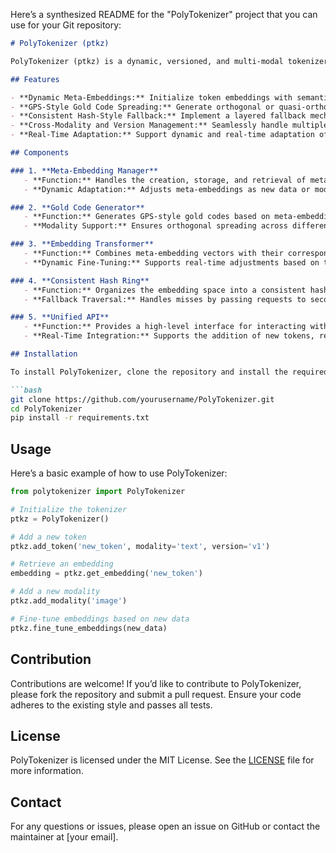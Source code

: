 Here’s a synthesized README for the "PolyTokenizer" project that you can use for your Git repository:

```markdown
# PolyTokenizer (ptkz)

PolyTokenizer (ptkz) is a dynamic, versioned, and multi-modal tokenizer designed to handle complex tokenization tasks across multiple data modalities and versions. It leverages meta-embedding vectors, GPS-style gold code signal spreading, and a consistent hash-style fallback hierarchy to provide robust, scalable, and adaptable tokenization solutions.

## Features

- **Dynamic Meta-Embeddings:** Initialize token embeddings with semantically rich meta-embedding vectors that provide a meaningful starting point across different modalities and versions.
- **GPS-Style Gold Code Spreading:** Generate orthogonal or quasi-orthogonal embeddings using gold code sequences derived from meta-embeddings, allowing for coherent coexistence of multiple modalities in the same embedding space.
- **Consistent Hash-Style Fallback:** Implement a layered fallback mechanism using consistent hashing to ensure smooth transitions between different versions and modalities, with minimal disruption and efficient embedding retrieval.
- **Cross-Modality and Version Management:** Seamlessly handle multiple data types and their versions, ensuring that all tokens coexist in a unified embedding space with structured fallbacks.
- **Real-Time Adaptation:** Support dynamic and real-time adaptation of embeddings, allowing for efficient updates and integration of new tokens, modalities, and versions.

## Components

### 1. **Meta-Embedding Manager**
   - **Function:** Handles the creation, storage, and retrieval of meta-embedding vectors.
   - **Dynamic Adaptation:** Adjusts meta-embeddings as new data or modalities are introduced.

### 2. **Gold Code Generator**
   - **Function:** Generates GPS-style gold codes based on meta-embedding vectors for signal spreading.
   - **Modality Support:** Ensures orthogonal spreading across different modalities.

### 3. **Embedding Transformer**
   - **Function:** Combines meta-embedding vectors with their corresponding gold codes to produce final embeddings.
   - **Dynamic Fine-Tuning:** Supports real-time adjustments based on training feedback.

### 4. **Consistent Hash Ring**
   - **Function:** Organizes the embedding space into a consistent hash ring, facilitating efficient lookup and fallback mechanisms.
   - **Fallback Traversal:** Handles misses by passing requests to secondary or tertiary layers in the hierarchy.

### 5. **Unified API**
   - **Function:** Provides a high-level interface for interacting with the PolyTokenizer, abstracting the complexity of embedding management and version control.
   - **Real-Time Integration:** Supports the addition of new tokens, retrieval of embeddings, and dynamic updates.

## Installation

To install PolyTokenizer, clone the repository and install the required dependencies:

```bash
git clone https://github.com/yourusername/PolyTokenizer.git
cd PolyTokenizer
pip install -r requirements.txt
```

## Usage

Here’s a basic example of how to use PolyTokenizer:

```python
from polytokenizer import PolyTokenizer

# Initialize the tokenizer
ptkz = PolyTokenizer()

# Add a new token
ptkz.add_token('new_token', modality='text', version='v1')

# Retrieve an embedding
embedding = ptkz.get_embedding('new_token')

# Add a new modality
ptkz.add_modality('image')

# Fine-tune embeddings based on new data
ptkz.fine_tune_embeddings(new_data)
```

## Contribution

Contributions are welcome! If you’d like to contribute to PolyTokenizer, please fork the repository and submit a pull request. Ensure your code adheres to the existing style and passes all tests.

## License

PolyTokenizer is licensed under the MIT License. See the [LICENSE](LICENSE) file for more information.

## Contact

For any questions or issues, please open an issue on GitHub or contact the maintainer at [your email].

```
